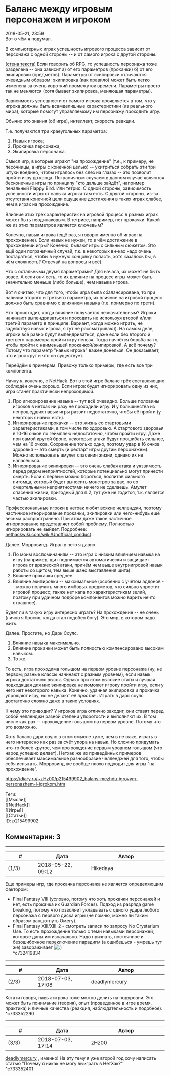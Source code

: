 Баланс между игровым персонажем и игроком
=========================================

  
2018-05-21, 23:59  
 Вот о чём я подумал.   
   
 В компьютерных играх успешность игрового процесса зависит от персонажа с одной стороны -- и от самого игрока с другой стороны.   
   
  [(стена текста)](https://zHz00.diary.ru/p215499902.htm?index=1#linkmore215499902m1)    Если говорить об RPG, то успешность персонажа тоже разделена -- она зависит а) от его параметров (прокачки) б) от его экипировки (предметов). Параметры от экипировки отличаются очевидным образом: экипировка (как правило) может быть легко изменена за очень короткий промежуток времени. Параметры просто так не меняются (хотя бывает экипировка, меняющая параметры).   
   
 Зависимость успешности от самого игрока проявляется в том, что у игрока должны быть всамделишные характеристики (из реального мира), которые помогут управляемому им персонажу проходить игру.   
   
 Обычно это знания (об игре), интеллект, скорость реакции.   
   
 Т.е. получаются три краеугольных параметра:   
 1. Навык игрока;   
 2. Прокачка персонажа;   
 3. Экипировка персонажа.   
   
 Смысл игр, в которые играют "на прохождение" (т.е., к примеру, не песочницы, а игры с конечной целью) -- ухитриться собрать эти три штуки воедино, чтобы игралось без слёз на глазах -- это позволит пройти игру до конца. Пограничным случаем в данном случае являются бесконечные игры по принципу "кто дальше зайдёт", например печальный Flappy Bird. Или тетрис. С одной стороны, зависимость успешности игры от навыка игрока там есть. С другой стороны, из-за отсутствия конечной цели ощущение достижения в таких играх слабее, чем в играх на прохождение.   
   
 Влияние этих трёх характеристик на игровой процесс в разных играх может быть неодинаковым. В тетрисе, например, нет прокачки. Какой же из этих параметров является ключевым?   
   
 Конечно, навык игрока (ещё раз, я говорю именно об играх на прохождение). Если навык не нужен, то в чём достижение в прохождении игры? Конечно, бывают игры с сильным сюжетом. Это ещё один пограничный случай, т.к. в некоторых вн-ках надо очень постараться, чтобы в нужную концовку попасть, хотя казалось бы, в чём сложность? Отвечай на вопросы и всё).   
   
 Что с остальными двумя параметрами? Для начала, их может не быть вовсе. А если они есть, то их влияние на процесс игры может быть значительно меньше (либо больше), чем навыка игрока.   
   
 Вот я считаю, что для того, чтобы игра была сбалансирована, то при наличии второго и третьего параметра, их влияние на игровой процесс должно быть сравнимо с влиянием навыка (т.е. примерно по трети).   
   
 Что происходит, когда влияние получается незначительным? Игроки начинают выпендриваться и проходить не используя второй и/или третий параметр в принципе. Вариант, когда можно играть, не задействуя навык игрока, я тут не рассматриваю)). На самом деле, игроки всё равно будут выпендриваться, даже если без второго и третьего параметра пройти игру нельзя. Тогда начнётся борьба за то, чтобы пройти с наименьшей прокачкой/экипировкой. А всё почему? Потому что параметр "навык игрока" важен донельзя. Он доказывает, что игрок крут и что он существует.   
   
 Перейдём к примерам. Привожу только примеры, где есть все три компонента.   
   
 Начну я, конечно, с NetHack. Вот в этой игре баланс трёх составляющих соблюдён очень хорошо. Если игрок будет игнорировать одну из них, игра станет практически непроходимой.   
 1. Про игнорирование навыка -- тут всё очевидно. Больше половины игроков в нетхак ни разу не проходили игру. И у большинства из непрошедших навык игры развит недостаточно, чтобы её пройти (у некоторых навык есть).   
 2. Игнорирование прокачки -- это жизнь со стартовыми характеристиками, в том числе по здоровью. А стартового здоровья в 10-16 очков по геймплею недостаточно, чтобы пройти игру. Даже при самой крутой броне, некоторые атаки будут прошибать сильнее, чем на 16 очков. Сохранение только одно, поэтому удар в 16 очков здоровья -- это смерть (и рестарт игры другим персонажем). Можно использовать амулет спасения жизни, однако их не напасёшься.   
 3. Игнорирование экипировки -- это очень слабая атака и уязвимость перед рядом неприятностей, которые потенциально могут принести смерть. Если с первым можно бороться, воспитав сильного питомца, который будет выносить монстров за вас, то со смертельными неприятностями ничего не сделаешь. Амулет спасения жизни, пригодный для п.2, тут уже не годится, т.к. является частью экипировки.   
   
 Профессиональные игроки в нетхак любят всякие челленджи, поэтому частичное игнорирование прокачки, экипировки или чего-нибудь ещё весьма распространено. При этом даже такое частичное игнорирование представляет собой проблему. Полностью игнорировать не выйдет. Подробнее:  [nethackwiki.com/wiki/Unofficial\_conduct](https://nethackwiki.com/wiki/Unofficial_conduct)  .   
   
 Далее. Морровинд. Играл в него я давно.   
 1. По моим воспоминаниям -- это игра с низким влиянием навыка на игру (например, щит поднимается автоматически и защищает игрока от вражеской атаки, причём чем выше внутриигровой навык работы со щитом, тем выше шанс выставления щита).   
 2. Влияние прокачки среднее.   
 3. Влияние экипировки -- максимальное (особенно с учётом аддонов -- можно получить много имбовых предметов, что сильно упростит игровой процесс; также нет капа по характеристикам зелий, поэтому при удачном подборе компонентов можно варить нечто страшное).   
   
 Будет ли в такую игру интересно играть? На прохождение -- не очень (лично я бросил, когда стал подобен богу). Это мир, в котором надо жить.   
   
 Далее. Простите, но Дарк Соулс.   
 1. Влияние навыка максимально.   
 2. Влияние прокачки может быть полностью компенсировано высоким навыком.   
 3. То же.   
   
 То есть, игра проходима голышом на первом уровне персонажа (ну, не первом; разные классы начинают с разным уровнем), если навык игрока достаточно высок. Однако при этом высокие статы и лучшая подходящая для них экипировка не поможет игроку пройти игру, если у него нет некоторого навыка. Конечно, удачная экипировка и прокачка упрощают игру, но не делают её  *простой*  . Играть в дарк соулс достаточно сложно даже в таких условиях.   
   
 К чему это приводит? У игроков игра отлично заходит, они ставят перед собой челленджи разной степени упоротости и выполняют их. В том числе как раз -- прохождение голышом на первом уровне. Потому что это возможно.   
   
 Хотя баланс дарк соулс в этом смысле хуже, чем в нетхаке, играть в него интересно как раз за счёт упора на навык. Но сложно придумать что-то более крутое, чем про хождение первым уровнем голышом (что народ успешно делает). Нетхак же из приведённых примеров обеспечивает максимальное разнообразие челленджей для того, чтобы себя испытать. Морровинд же вообще плохо подходит для игры "на прохождение".     
  
<https://diary.ru/~zHz00/p215499902_balans-mezhdu-igrovym-personazhem-i-igrokom.htm>  
  
Теги:  
[[Мысли]]  
[[NetHack]]  
[[Игры]]  
[[Статьи]]  
ID: p215499902  


Комментарии: 3
--------------

  


---



|         #         |              Дата              |                     Автор                     |           ID           |
| --- | --- | --- | --- |
| (1/3) | 2018-05-22, 09:12 | Hikedaya | c732419834 |

  
 Еще примеры игр, где прокачка персонажа не является определяющим фактором:   
 - Final Fantasy VIII (условно, потому что хоть прокачки персонажей и нет, есть прокачка их Guardian Forces). Подход из разряда game breaking, потому что позволяет укладывать с одного удара любого персонажа с первого диска игры (не помню, можно ли таким образом ваншотнуть Омегу).   
 - Final Fantasy XIII/XIII-2 - смотреть записи по запросу No Crystarium Use. То есть прохождение только с теми навыками персонажей, которые даны им изначально. Надо признать, постоянное и безошибочное переключение парадигм (а ошибешься - умрешь тут же) завораживает ![:)](http://static.diary.ru/picture/3.gif)   
 ^c732419834

---



|         #         |              Дата              |                     Автор                     |           ID           |
| --- | --- | --- | --- |
| (2/3) | 2018-07-03, 17:08 | deadlymercury | c733352290 |

  
 Кстати говоря, навык игрока тоже можно делить на подуровни. Это может быть понимание (теория), опыт (проведенное в игре время, практика) и личные качества (реакция, наблюдательность и подобное).   
 ^c733352290

---



|         #         |              Дата              |                     Автор                     |           ID           |
| --- | --- | --- | --- |
| (3/3) | 2018-07-03, 17:14 | zHz00 | c733352401 |

  
  [deadlymercury](http://crazysupp.diary.ru "Записки безумного саппорта")  , именно! На эту тему я уже второй год хочу написать статью "Почему я никак не могу выиграть в НетХак?"   
 ^c733352401